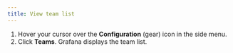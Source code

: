 ```yaml
---
title: View team list
---
```


1. Hover your cursor over the **Configuration** (gear) icon in the side menu.
1. Click **Teams**. Grafana displays the team list.